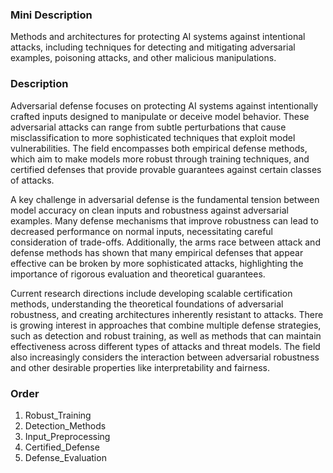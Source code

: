 ### Mini Description

Methods and architectures for protecting AI systems against intentional attacks, including techniques for detecting and mitigating adversarial examples, poisoning attacks, and other malicious manipulations.

### Description

Adversarial defense focuses on protecting AI systems against intentionally crafted inputs designed to manipulate or deceive model behavior. These adversarial attacks can range from subtle perturbations that cause misclassification to more sophisticated techniques that exploit model vulnerabilities. The field encompasses both empirical defense methods, which aim to make models more robust through training techniques, and certified defenses that provide provable guarantees against certain classes of attacks.

A key challenge in adversarial defense is the fundamental tension between model accuracy on clean inputs and robustness against adversarial examples. Many defense mechanisms that improve robustness can lead to decreased performance on normal inputs, necessitating careful consideration of trade-offs. Additionally, the arms race between attack and defense methods has shown that many empirical defenses that appear effective can be broken by more sophisticated attacks, highlighting the importance of rigorous evaluation and theoretical guarantees.

Current research directions include developing scalable certification methods, understanding the theoretical foundations of adversarial robustness, and creating architectures inherently resistant to attacks. There is growing interest in approaches that combine multiple defense strategies, such as detection and robust training, as well as methods that can maintain effectiveness across different types of attacks and threat models. The field also increasingly considers the interaction between adversarial robustness and other desirable properties like interpretability and fairness.

### Order

1. Robust_Training
2. Detection_Methods
3. Input_Preprocessing
4. Certified_Defense
5. Defense_Evaluation
